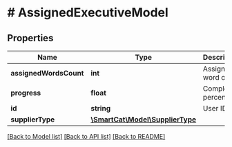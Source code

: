 # # AssignedExecutiveModel

## Properties

Name | Type | Description | Notes
------------ | ------------- | ------------- | -------------
**assignedWordsCount** | **int** | Assigned word count | [optional]
**progress** | **float** | Completion percentage | [optional]
**id** | **string** | User ID | [optional]
**supplierType** | [**\SmartCat\Model\SupplierType**](SupplierType.md) |  | [optional]

[[Back to Model list]](../../README.md#models) [[Back to API list]](../../README.md#endpoints) [[Back to README]](../../README.md)
